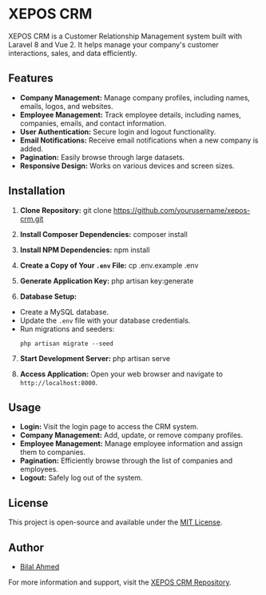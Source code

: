 # XEPOS CRM

XEPOS CRM is a Customer Relationship Management system built with Laravel 8 and Vue 2. It helps manage your company's customer interactions, sales, and data efficiently.

## Features

- **Company Management:** Manage company profiles, including names, emails, logos, and websites.
- **Employee Management:** Track employee details, including names, companies, emails, and contact information.
- **User Authentication:** Secure login and logout functionality.
- **Email Notifications:** Receive email notifications when a new company is added.
- **Pagination:** Easily browse through large datasets.
- **Responsive Design:** Works on various devices and screen sizes.

## Installation

1. **Clone Repository:**
git clone https://github.com/yourusername/xepos-crm.git

2. **Install Composer Dependencies:**
composer install

3. **Install NPM Dependencies:**
npm install

4. **Create a Copy of Your `.env` File:**
cp .env.example .env

5. **Generate Application Key:**
php artisan key:generate

6. **Database Setup:**
- Create a MySQL database.
- Update the `.env` file with your database credentials.
- Run migrations and seeders:
  ```
  php artisan migrate --seed
  ```

7. **Start Development Server:**
php artisan serve

8. **Access Application:**
Open your web browser and navigate to `http://localhost:8000`.

## Usage

- **Login:** Visit the login page to access the CRM system.
- **Company Management:** Add, update, or remove company profiles.
- **Employee Management:** Manage employee information and assign them to companies.
- **Pagination:** Efficiently browse through the list of companies and employees.
- **Logout:** Safely log out of the system.

## License

This project is open-source and available under the [MIT License](LICENSE).

## Author

- [Bilal Ahmed](https://github.com/bilalahmed96)

For more information and support, visit the [XEPOS CRM Repository](https://github.com/bilalahmed96/xepos-crm).
